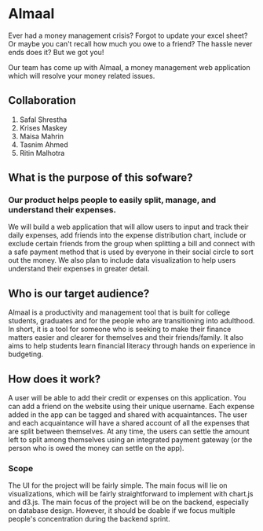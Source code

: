 # Almaal

Ever had a money management crisis? Forgot to update your excel sheet? Or maybe you can't recall how much you owe to a friend? The hassle never ends does it? But we got you!

Our team has come up with Almaal, a money management web application which will resolve your money related issues.

## Collaboration
1. Safal Shrestha
2. Krises Maskey
3. Maisa Mahrin
4. Tasnim Ahmed
5. Ritin Malhotra

## What is the purpose of this sofware?
### Our product helps people to easily split, manage, and understand their expenses.

We will build a web application that will allow users to input and track their daily expenses, add friends into the expense distribution chart, include or exclude certain friends from the group when splitting a bill and connect with a safe payment method that is used by everyone in their social circle to sort out the money. We also plan to include data visualization to help users understand their expenses in greater detail.


## Who is our target audience?

Almaal is a productivity and management tool that is built for college students, graduates and for the people who are transitioning into adulthood. In short, it is a tool for someone who is seeking to make their finance matters easier and clearer for themselves and their friends/family. It also aims to help students learn financial literacy through hands on experience in budgeting.

## How does it work?

A user will be able to add their credit or expenses on this application. You can add a friend on the website using their unique username. Each expense added in the app can be tagged and shared with acquaintances. The user and each acquaintance will have a shared account of all the expenses that are split between themselves. At any time, the users can settle the amount left to split among themselves using an integrated payment gateway (or the person who is owed the money can settle on the app).

### Scope

The UI for the project will be fairly simple. The main focus will lie on visualizations, which will be fairly straightforward to implement with chart.js and d3.js. The main focus of the project will be on the backend, especially on database design. However, it should be doable if we focus multiple people's concentration during the backend sprint.

